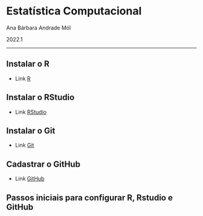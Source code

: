 # Estatística Computacional 

Ana Bárbara Andrade Mól

2022.1

---

## Instalar o R
 
- Link [R](https://cran.r-project.org/bin/windows/base/)

## Instalar o RStudio
  
- Link [RStudio](https://www.rstudio.com/products/rstudio/download/)
  
## Instalar o Git 
  
- Link [Git](https://git-scm.com/downloads)

## Cadastrar o GitHub
  
- Link [GitHub](https://github.com/)

## Passos iniciais para configurar R, Rstudio e GitHub
